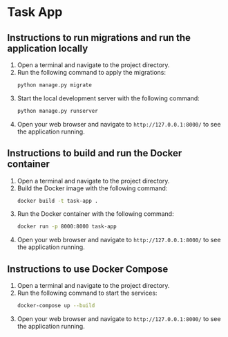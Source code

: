 # Task App

## Instructions to run migrations and run the application locally

1. Open a terminal and navigate to the project directory.
2. Run the following command to apply the migrations:
   ```bash
   python manage.py migrate
   ```
3. Start the local development server with the following command:
   ```bash
   python manage.py runserver
   ```
4. Open your web browser and navigate to `http://127.0.0.1:8000/` to see the application running.

## Instructions to build and run the Docker container

1. Open a terminal and navigate to the project directory.
2. Build the Docker image with the following command:
   ```bash
   docker build -t task-app .
   ```
3. Run the Docker container with the following command:
   ```bash
   docker run -p 8000:8000 task-app
   ```
4. Open your web browser and navigate to `http://127.0.0.1:8000/` to see the application running.

## Instructions to use Docker Compose

1. Open a terminal and navigate to the project directory.
2. Run the following command to start the services:
   ```bash
   docker-compose up --build
   ```
3. Open your web browser and navigate to `http://127.0.0.1:8000/` to see the application running.

